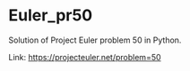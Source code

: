 # Euler_pr50
Solution of Project Euler problem 50 in Python.

Link: https://projecteuler.net/problem=50
